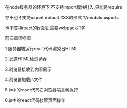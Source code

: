 在node服务器的环境下,不支持import模块引入,只能是require

导出也不支持export default XXX的形式 写module.exports

也不支持react的js语法,需要webpack打包


前三章流程图

  1.服务器端运行react代码渲染出HTML

  2.发送HTML给浏览器

  3.浏览器接收到内容展示

  4.浏览器加载js文件

  5.js中的react代码在浏览器端重新执行

  6.js中的react代码接管页面操作